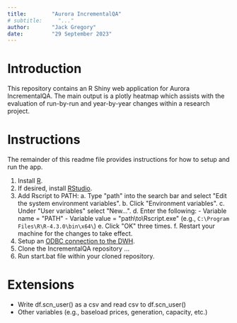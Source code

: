 ```yaml
---
title:        "Aurora IncrementalQA"
# subtitle:     "..."
author:       "Jack Gregory"
date:         "29 September 2023"
---
```



# Introduction

This repository contains an R Shiny web application for Aurora IncrementalQA.  The main output is a plotly heatmap which assists with the evaluation of run-by-run and year-by-year changes within a research project.


# Instructions

The remainder of this readme file provides instructions for how to setup and run the app.

1. Install [R](https://cran.rstudio.com/).
2. If desired, install [RStudio](https://posit.co/download/rstudio-desktop/).
3. Add Rscript to PATH:
    a. Type "path" into the search bar and select "Edit the system environment variables".
    b. Click "Environment variables".
    c. Under "User variables" select "New...".
    d. Enter the following:
        - Variable name = "PATH"
        - Variable value = "path\to\Rscript.exe" (e.g., `C:\Program Files\R\R-4.3.0\bin\x64\`)
    e. Click "OK" three times.
    f. Restart your machine for the changes to take effect.
4. Setup an [ODBC connection to the DWH](https://auroraenergy.atlassian.net/wiki/spaces/AW/pages/3642130481/Data+Warehouse+Password+Update+Methods#ODBC).
5. Clone the IncrementalQA repository ...
6. Run start.bat file within your cloned repository.


# Extensions

- Write df.scn_user() as a csv and read csv to df.scn_user()
- Other variables (e.g., baseload prices, generation, capacity, etc.)

